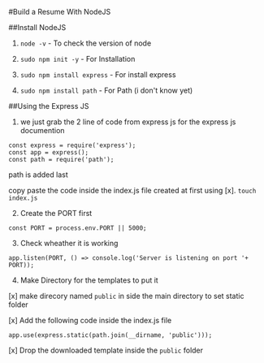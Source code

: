 #Build a Resume With NodeJS

##Install NodeJS

1. `node -v` - To check the version of node

2. `sudo npm init -y` - For Installation

3. `sudo npm install express` - For install express

4. `sudo npm install path` - For Path (i don't know yet)


##Using the Express JS

1. we just grab the 2 line of code from express js for the express js documention

```
const express = require('express');
const app = express();
const path = require('path');
```

path is added last

copy paste the code inside the index.js file created at first using
			[x]. `touch index.js` 

2. Create the PORT first 

```
const PORT = process.env.PORT || 5000;
```

3. Check wheather it is working 

```
app.listen(PORT, () => console.log('Server is listening on port '+ PORT));
``` 


4. Make Directory for the templates to put it

[x] make direcory named `public` in side the main directory to set static folder 

[x] Add the following code inside the index.js file

```
app.use(express.static(path.join(__dirname, 'public')));
```
[x] Drop the downloaded template inside the `public` folder